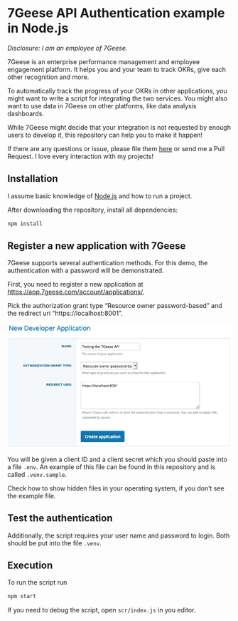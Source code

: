 # 7Geese API Authentication example in Node.js
*Disclosure: I am an employee of 7Geese.*

7Geese is an enterprise performance management and employee engagement platform. It helps you and your team to track OKRs, give each other recognition and more.

To automatically track the progress of your OKRs in other applications, you might want to write a script for integrating the two services. You might also want to use data in 7Geese on other platforms, like data analysis dashboards.

While 7Geese might decide that your integration is not requested by enough users to develop it, this repository can help you to make it happen!

If there are any questions or issue, please file them [here](https://github.com/jaller94/7geese-nodejs-auth-example/issues) or send me a Pull Request. I love every interaction with my projects!

## Installation
I assume basic knowledge of [Node.js](https://nodejs.org/) and how to run a project.

After downloading the repository, install all dependencies:

```bash
npm install
```

## Register a new application with 7Geese
7Geese supports several authentication methods. For this demo, the authentication with a password will be demonstrated.

First, you need to register a new application at https://app.7geese.com/account/applications/.

Pick the authorization grant type “Resource owner password-based” and the redirect uri “https://localhost:8001”.

![](docs/images/new-test-application.png)

You will be given a client ID and a client secret which you should paste into a file `.env`. An example of this file can be found in this repository and is called `.venv.sample`.

Check how to show hidden files in your operating system, if you don’t see the example file.

## Test the authentication
Additionally, the script requires your user name and password to login. Both should be put into the file `.venv`.

## Execution
To run the script run

```bash
npm start
```

If you need to debug the script, open `scr/index.js` in you editor.
